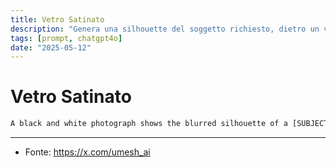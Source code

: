 ```yaml
---
title: Vetro Satinato
description: "Genera una silhouette del soggetto richiesto, dietro un vetro satinato"
tags: [prompt, chatgpt4o]
date: "2025-05-12"
---
```


# Vetro Satinato

```txt
A black and white photograph shows the blurred silhouette of a [SUBJECT] behind a frosted or translucent surface. The [PART] is sharply defined and pressed against the surface, creating a stark contrast with the rest of the hazy, indistinct figure. The background is a soft gradient of gray tones, enhancing the mysterious and artistic atmosphere.
```

---

- Fonte: https://x.com/umesh_ai